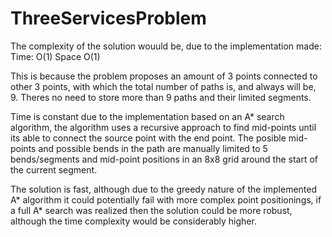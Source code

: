 # ThreeServicesProblem

The complexity of the solution wouuld be, due to the implementation made:
Time: O(1)
Space O(1)

This is because the problem proposes an amount of 3 points connected to other 3 points,
with which the total number of paths is, and always will be, 9. Theres no need to store 
more than 9 paths and their limited segments. 

Time is constant due to the implementation based on an A* search algorithm, the algorithm
uses a recursive approach to find mid-points until its able to connect the source point with
the end point. The posible mid-points and possible bends in the path are manually limited to
5 bends/segments and mid-point positions in an 8x8 grid around the start of the current segment.

The solution is fast, although due to the greedy nature of the implemented A* algorithm it could
potentially fail with more complex point positionings, if a full A* search was realized then the 
solution could be more robust, although the time complexity would be considerably higher. 
